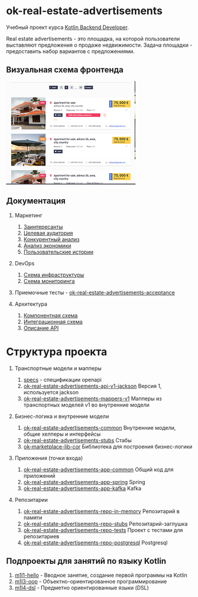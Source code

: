 # ok-real-estate-advertisements

Учебный проект курса
[Kotlin Backend Developer](https://otus.ru/lessons/kotlin/?int_source=courses_catalog&int_term=programming).


Real estate advertisements - это площадка, на которой пользователи выставляют предложения о продаже недвижимости.
Задача площадки - предоставить набор вариантов с предложениями.

## Визуальная схема фронтенда

![Макет фронта](imgs/design-layout.png)

## Документация

1. Маркетинг
    1. [Заинтересанты](./docs/01-marketing/02-stakeholders.md)
    2. [Целевая аудитория](./docs/01-marketing/01-target-audience.md)
    3. [Конкурентный анализ](./docs/01-marketing/03-concurrency.md)
    4. [Анализ экономики](./docs/01-marketing/04-economy.md)
    5. [Пользовательские истории](./docs/01-marketing/05-user-stories.md)

2. DevOps
   1. [Схема инфраструктуры](./docs/02-devops/01-infrastruture.md)
   2. [Схема мониторинга](./docs/02-devops/02-monitoring.md)

3. Приемочные тесты - [ok-real-estate-advertisements-acceptance](ok-real-estate-advertisements-acceptance)

4. Архитектура
   1. [Компонентная схема](./docs/04-architecture/01-arch.md)
   2. [Интеграционная схема](./docs/04-architecture/02-integration.md)
   3. [Описание API](./docs/04-architecture/03-api.md)


# Структура проекта

1. Транспортные модели и мапперы
   1. [specs](specs) - спецификации openapi
   2. [ok-real-estate-advertisements-api-v1-jackson](ok-real-estate-advertisements-api-v1-jackson) Версия 1, используется jackson
   3. [ok-real-estate-advertisements-mappers-v1](ok-real-estate-advertisements-mappers-v1) Мапперы из транспортных моделей v1 во внутренние модели

2. Бизнес-логика и внутренние модели 
   1. [ok-real-estate-advertisements-common](ok-real-estate-advertisements-common) Внутренние модели, общие хелперы и интерфейсы
   2. [ok-real-estate-advertisements-stubs](ok-real-estate-advertisements-stubs) Стабы
   3. [ok-marketplace-lib-cor](ok-real-estate-advertisements-lib-cor) Библиотека для построения бизнес-логики

3. Приложения (точки входа)
   1. [ok-real-estate-advertisements-app-common](ok-real-estate-advertisements-app-common) Общий код для приложений
   2. [ok-real-estate-advertisements-app-spring](ok-real-estate-advertisements-app-spring) Spring
   3. [ok-real-estate-advertisements-app-kafka](ok-real-estate-advertisements-app-kafka) Kafka

4. Репозитарии
   1. [ok-real-estate-advertisements-repo-in-memory](ok-real-estate-advertisements-repo-in-memory) Репозитарий в памяти
   2. [ok-real-estate-advertisements-repo-stubs](ok-real-estate-advertisements-repo-stubs) Репозитарий-заглушка
   3. [ok-real-estate-advertisements-repo-tests](ok-real-estate-advertisements-repo-tests) Проект с тестами для репозитариев
   4. [ok-real-estate-advertisements-repo-postgresql](ok-real-estate-advertisements-repo-postgresql) Postgresql

## Подпроекты для занятий по языку Kotlin

1. [m1l1-hello](m1l1-hello) - Вводное занятие, создание первой программы на Kotlin
2. [m1l3-oop](m1l3-oop) - Объектно-ориентированное программирование
3. [m1l4-dsl](m1l4-dsl) - Предметно ориентированные языки (DSL)